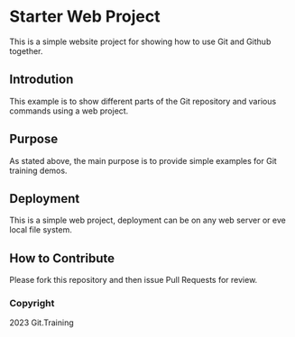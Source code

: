 # Starter Web Project

This is a simple website project for showing how to use Git and Github together.

## Introdution

This example is to show different parts of the Git repository and various
commands using a web project.

## Purpose

As stated above, the main purpose is to provide simple examples for Git 
training demos. 

## Deployment

This is a simple web project, deployment can be on any web
server or eve local file system.

## How to Contribute

Please fork this repository and then issue Pull Requests for review.

### Copyright

2023 Git.Training
